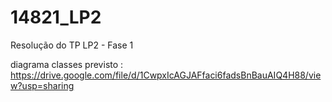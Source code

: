 # 14821_LP2
Resolução do TP LP2 - Fase 1


diagrama classes previsto : https://drive.google.com/file/d/1CwpxIcAGJAFfaci6fadsBnBauAIQ4H88/view?usp=sharing
